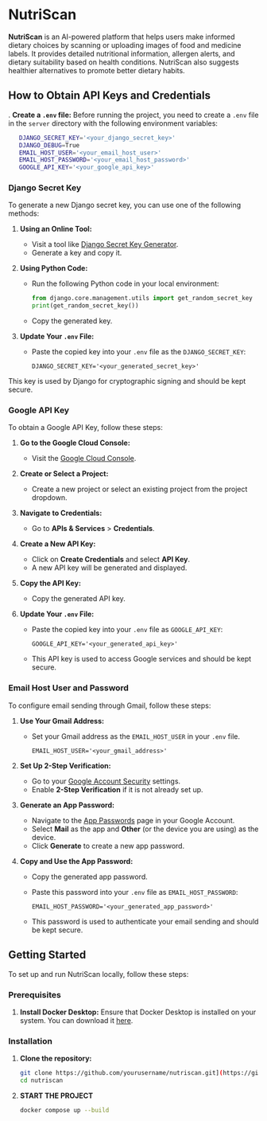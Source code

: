 # NutriScan

**NutriScan** is an AI-powered platform that helps users make informed dietary choices by scanning or uploading images of food and medicine labels. It provides detailed nutritional information, allergen alerts, and dietary suitability based on health conditions. NutriScan also suggests healthier alternatives to promote better dietary habits.

## How to Obtain API Keys and Credentials

. **Create a `.env` file:**
   Before running the project, you need to create a `.env` file in the `server` directory with the following environment variables:

  ```bash
     DJANGO_SECRET_KEY='<your_django_secret_key>'
     DJANGO_DEBUG=True
     EMAIL_HOST_USER='<your_email_host_user>'
     EMAIL_HOST_PASSWORD='<your_email_host_password>'
     GOOGLE_API_KEY='<your_google_api_key>'
  ```

### Django Secret Key

To generate a new Django secret key, you can use one of the following methods:

1. **Using an Online Tool:**
   - Visit a tool like [Django Secret Key Generator](https://miniwebtool.com/django-secret-key-generator/).
   - Generate a key and copy it.

2. **Using Python Code:**
   - Run the following Python code in your local environment:

     ```python
     from django.core.management.utils import get_random_secret_key
     print(get_random_secret_key())
     ```

   - Copy the generated key.

3. **Update Your `.env` File:**
   - Paste the copied key into your `.env` file as the `DJANGO_SECRET_KEY`:

     ```env
     DJANGO_SECRET_KEY='<your_generated_secret_key>'
     ```

This key is used by Django for cryptographic signing and should be kept secure.

### Google API Key

To obtain a Google API Key, follow these steps:

1. **Go to the Google Cloud Console:**
   - Visit the [Google Cloud Console](https://console.cloud.google.com/).

2. **Create or Select a Project:**
   - Create a new project or select an existing project from the project dropdown.

3. **Navigate to Credentials:**
   - Go to **APIs & Services** > **Credentials**.

4. **Create a New API Key:**
   - Click on **Create Credentials** and select **API Key**.
   - A new API key will be generated and displayed.

5. **Copy the API Key:**
   - Copy the generated API key.

6. **Update Your `.env` File:**
   - Paste the copied key into your `.env` file as `GOOGLE_API_KEY`:

     ```env
     GOOGLE_API_KEY='<your_generated_api_key>'
     ```

   - This API key is used to access Google services and should be kept secure.

### Email Host User and Password

To configure email sending through Gmail, follow these steps:

1. **Use Your Gmail Address:**
   - Set your Gmail address as the `EMAIL_HOST_USER` in your `.env` file.

     ```env
     EMAIL_HOST_USER='<your_gmail_address>'
     ```

2. **Set Up 2-Step Verification:**
   - Go to your [Google Account Security](https://myaccount.google.com/security) settings.
   - Enable **2-Step Verification** if it is not already set up.

3. **Generate an App Password:**
   - Navigate to the [App Passwords](https://myaccount.google.com/security) page in your Google Account.
   - Select **Mail** as the app and **Other** (or the device you are using) as the device.
   - Click **Generate** to create a new app password.

4. **Copy and Use the App Password:**
   - Copy the generated app password.
   - Paste this password into your `.env` file as `EMAIL_HOST_PASSWORD`:

     ```env
     EMAIL_HOST_PASSWORD='<your_generated_app_password>'
     ```

   - This password is used to authenticate your email sending and should be kept secure.



## Getting Started

To set up and run NutriScan locally, follow these steps:

### Prerequisites

1. **Install Docker Desktop:**
   Ensure that Docker Desktop is installed on your system. You can download it [here](https://www.docker.com/products/docker-desktop/).

### Installation

1. **Clone the repository:**
   ```bash
   git clone https://github.com/yourusername/nutriscan.git](https://github.com/Fareed95/NutriScan.git
   cd nutriscan
2. **START THE PROJECT**
   ```bash
   docker compose up --build
